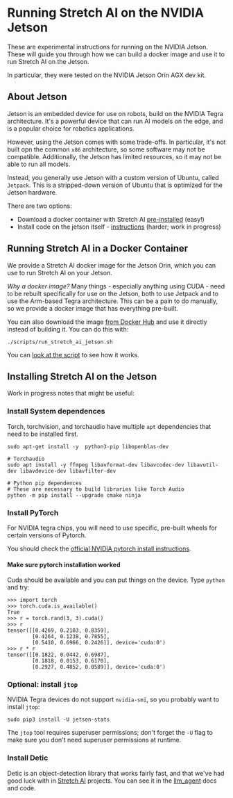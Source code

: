 # Running Stretch AI on the NVIDIA Jetson

These are experimental instructions for running on the NVIDIA Jetson. These will guide you through how we can build a docker image and use it to run Stretch AI on the Jetson.

In particular, they were tested on the NVIDIA Jetson Orin AGX dev kit.

## About Jetson

Jetson is an embedded device for use on robots, build on the NVIDIA Tegra architecture. It's a powerful device that can run AI models on the edge, and is a popular choice for robotics applications.

However, using the Jetson comes with some trade-offs. In particular, it's not built opn the common `x86` architecture, so some software may not be compatible. Additionally, the Jetson has limited resources, so it may not be able to run all models.

Instead, you generally use Jetson with a custom version of Ubuntu, called `Jetpack`. This is a stripped-down version of Ubuntu that is optimized for the Jetson hardware.

There are two options:
  - Download a docker container with Stretch AI [pre-installed](#running-stretch-ai-in-a-docker-container) (easy!)
  - Install code on the jetson itself - [instructions](#installing-stretch-ai-on-the-jetson) (harder; work in progress)

## Running Stretch AI in a Docker Container

We provide a Stretch AI docker image for the Jetson Orin, which you can use to run Stretch AI on your Jetson.

*Why a docker image?* Many things - especially anything using CUDA - need to be rebuilt specifically for use on the Jetson, both to use Jetpack and to use the Arm-based Tegra architecture. This can be a pain to do manually, so we provide a docker image that has everything pre-built.

You can also download the image [from Docker Hub](https://hub.docker.com/repository/docker/hellorobotinc/stretch-ai_jetson/general) and use it directly instead of building it. You can do this with:

```
./scripts/run_stretch_ai_jetson.sh
```

You can [look at the script](https://github.com/hello-robot/stretch_ai/blob/devel/scripts/run_stretch_ai_jetson.sh) to see how it works.



## Installing Stretch AI on the Jetson

Work in progress notes that might be useful:

### Install System dependences

Torch, torchvision, and torchaudio have multiple `apt` dependencies that need to be installed first.
```
sudo apt-get install -y  python3-pip libopenblas-dev

# Torchaudio
sudo apt install -y ffmpeg libavformat-dev libavcodec-dev libavutil-dev libavdevice-dev libavfilter-dev

# Python pip dependences
# These are necessary to build libraries like Torch Audio
python -m pip install --upgrade cmake ninja
```

### Install PyTorch

For NVIDIA tegra chips, you will need to use specific, pre-built wheels for certain versions of Pytorch.

You should check the [official NVIDIA pytorch install instructions](https://docs.nvidia.com/deeplearning/frameworks/install-pytorch-jetson-platform/index.html#prereqs-install).

#### Make sure pytorch installation worked

Cuda should be available and you can put things on the device. Type `python` and try:

```
>>> import torch
>>> torch.cuda.is_available()
True
>>> r = torch.rand(3, 3).cuda()
>>> r
tensor([[0.4269, 0.2103, 0.8359],
        [0.4264, 0.1238, 0.7855],
        [0.5410, 0.6966, 0.2426]], device='cuda:0')
>>> r * r
tensor([[0.1822, 0.0442, 0.6987],
        [0.1818, 0.0153, 0.6170],
        [0.2927, 0.4852, 0.0589]], device='cuda:0')
```

### Optional: install `jtop`

NVIDIA Tegra devices do not support `nvidia-smi`, so you probably want to install `jtop`:

```
sudo pip3 install -U jetson-stats
```

The `jtop` tool requires superuser permissions; don't forget the `-U` flag to make sure you don't need superuser permissions at runtime.

### Install Detic

Detic is an object-detection library that works fairly fast, and that we've had good luck with in [Stretch AI](https://github.com/hello-robot/stretch_ai/) projects. You can see it in the [llm_agent](llm_agent) docs and code.


